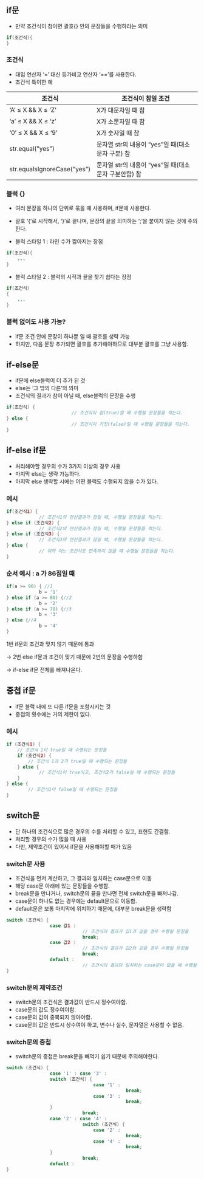 ## if문

- 만약 조건식이 참이면 괄호{} 안의 문장들을 수행하라는 의미

```java
if(조건식){
}
```

### 조건식

- 대입 연산자 ‘=’ 대신 등가비교 연산자 ‘==’를 사용한다.
- 조건식 특이한 예

| 조건식 |  조건식이 참일 조건 |
| --- | --- |
| ‘A’ ≤ X && X ≤ ‘Z’ | X가 대문자일 때 참 |
| ‘a’ ≤ X && X ≤ ‘z’ | X가 소문자일 때 참 |
| ‘0’ ≤ X && X ≤ ‘9’ | X가 숫자일 때 참 |
| str.equal(”yes”) | 문자열 str의 내용이 “yes”일 때(대소문자 구분) 참 |
| str.equalsIgnoreCase(”yes”) | 문자열 str의 내용이 “yes”일 때(대소문자 구분안함) 참 |

### 블럭 {}

- 여러 문장을 하나의 단위로 묶을 때 사용하며, if문에 사용한다.
- 괄호 ‘{’로 시작해서, ‘}’로 끝나며, 문장의 끝을 의미하는 ‘;’을 붙이지 않는 것에 주의한다.

- 블럭 스타일 1 : 라인 수가 짧아지는 장점

```java
if(조건식){
	...
}
```

- 블럭 스타일 2 : 블럭의 시작과 끝을 찾기 쉽다는 장점

```java
if(조건식)
{
	...
}
```

### 블럭 없이도 사용 가능?

- if문 조건 안에 문장이 하나뿐 일 때 괄호를 생략 가능
- 하지만, 다음 문장 추가되면 괄호를 추가해야하므로 대부분 괄호를 그냥 사용함.

## if-else문

- if문에 else블럭이 더 추가 된 것
- else는 ‘그 밖의 다른’의 의미
- 조건식의 결과가 참이 아닐 때, else블럭의 문장을 수행

```java
if(조건식) {
						// 조건식이 참(true)일 때 수행될 문장들을 적는다.
} else {
						// 조건식이 거짓(false)일 때 수행될 문장들을 적는다.
}
```

## if-else if문

- 처리해야할 경우의 수가 3가지 이상의 경우 사용
- 마지막 else는 생략 가능하다.
- 마지막 else 생략할 시에는 어떤 블럭도 수행되지 않을 수가 있다.

### 예시

```java
if(조건식1) {
			// 조건식1의 연산결과가 참일 때, 수행될 문장들을 적는다.
} else if (조건식2) {
			// 조건식2의 연산결과가 참일 떄, 수행될 문장들을 적는다.
} else if (조건식3) {
			// 조건식3의 연산결과가 참일 떄, 수행될 문장들을 적는다.
} else {
			// 위의 어느 조건식도 만족하지 않을 때 수행될 문장들을 적는다.
}
```

### 순서 예시 :  a 가 86점일 때

```java
if(a >= 90) { //1
			b = '1'
} else if (a >= 80) {//2
			b = '2'
} else if (a >= 70) {//3
			b = '3'
} else {//4
			b = '4'
}
```

1번 if문의 조건과 맞지 않기 때문에 통과 

→ 2번 else if문과 조건이 맞기 때문에 2번의 문장을 수행하함 

→ if-else if문 전체를 빠져나온다.

## 중첩 if문

- if문 블럭 내에 또 다른 if문을 포함시키는 것
- 중첩의 횟수에는 거의 제한이 없다.

### 예시

```java
if (조건식1) {
	// 조건식 1이 true일 때 수행되는 문장들
	if (조건식2) {
		// 조건식 1과 2가 true일 때 수행되는 문장들
	} else {
			// 조건식1이 true이고, 조건식2가 false일 때 수행되는 문장들
	}
} else {
		// 조건식1이 false일 때 수행되는 문장들
}
```

## switch문

- 단 하나의 조건식으로 많은 경우의 수를 처리할 수 있고, 표현도 간결함.
- 처리할 경우의 수가 많을 때 사용
- 다만, 제약조건이 있어서 if문을 사용해야할 때가 있음

### switch문 사용

- 조건식을 먼저 계산하고, 그 결과와 일치하는 case문으로 이동
- 해당 case문 아래에 있는 문장들을 수행함.
- break문을 만나거나, switch문의 끝을 만나면 전체 switch문을 빠져나감.
- case문이 하나도 없는 경우에는 default문으로 이동함.
- default문은 보통 마지막에 위치하기 때문에, 대부분 break문을 생략함

```java
switch (조건식) {
				case 값1 :
							// 조건식의 결과가 값1과 같을 경우 수행될 문장들
							break;
				case 값2 :
							// 조건식의 결과가 값2와 같을 경우 수행될 문장들
							break;
				default :
							// 조건식의 결과와 일치하는 case문이 없을 때 수행될 문장들
}
```

### switch문의 제약조건

- switch문의 조건식은 결과값이 반드시 정수여야함.
- case문의 값도 정수여야함.
- case문의 값이 중복되지 않아야함.
- case문의 값은 반드시 상수여야 하고, 변수나 실수, 문자열은 사용할 수 없음.

### switch문의 중첩

- switch문의 중첩은 break문을 빼먹기 쉽기 때문에 주의해야한다.

```java
switch (조건식) {
				case '1' : case '3' :
				switch (조건식) {
								case '1' : 
											break;
								case '3' :
											break;
				}
							break;
				case '2' : case '4' :
							switch (조건식) {
								case '2' : 
											break;
								case '4' :
											break;
				}
							break;
				default :
}
```
